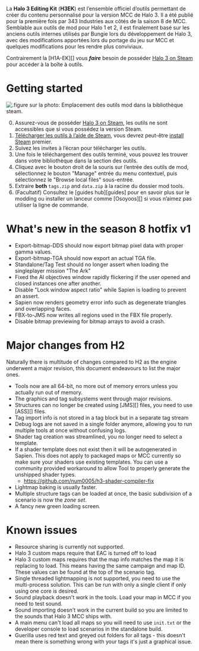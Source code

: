 La **Halo 3 Editing Kit** (**H3EK**) est l’ensemble officiel d’outils permettant de créer du contenu personnalisé pour la version MCC de Halo 3. Il a été publié pour la première fois par 343 Industries aux côtés de la saison 8 de MCC.
Semblable aux outils de mod pour Halo 1 et 2, il est finalement basé sur les anciens outils internes utilisés par Bungie lors du développement de Halo 3, avec des modifications apportées lors du portage du jeu sur MCC et quelques modifications pour les rendre plus conviviaux.

Contrairement la [H1A-EK][] vous ***faire*** besoin de posséder [Halo 3 on Steam][steam_purchase] pour accéder à la boîte à outils.

# Getting started
![.figure sur la photo: Emplacement des outils mod dans la bibliothèque steam.](/general/tools/steam_tools.jpg)

0. Assurez-vous de posséder [Halo 3 on Steam][steam_purchase], les outils ne sont accessibles que si vous possédez la version Steam.
1. [Télécharger les outils à l’aide de Steam](steam://run/1695791), vous devrez peut-être [install Steam](https://store.steampowered.com/about/) premier.
2. Suivez les invites à l’écran pour télécharger les outils.
3. Une fois le téléchargement des outils terminé, vous pouvez les trouver dans votre bibliothèque dans la section des outils.
4. Cliquez avec le bouton droit de la souris sur l’entrée des outils de mod, sélectionnez le bouton "Manage" entrée du menu contextuel, puis sélectionnez le "Browse local files" sous-entrée.
5. Extraire **both** `tags.zip` and `data.zip` à la racine du dossier mod tools.
6. (Facultatif) Consultez le [guides hub][guides] pour en savoir plus sur le modding ou installer un lanceur comme [Osoyoos][] si vous n’aimez pas utiliser la ligne de commande.

# What's new in the season 8 hotfix v1

- Export-bitmap-DDS should now export bitmap pixel data with proper gamma values.
- Export-bitmap-TGA should now export an actual TGA file.
- Standalone/Tag Test should no longer assert when loading the singleplayer mission "The Ark"
- Fixed the AI objectives window rapidly flickering if the user opened and closed instances one after another.
- Disable "Lock window aspect ratio" while Sapien is loading to prevent an assert.
- Sapien now renders geometry error info such as degenerate triangles and overlapping faces.
- FBX-to-JMS now writes all regions used in the FBX file properly.
- Disable bitmap previewing for bitmap arrays to avoid a crash.

# Major changes from H2
Naturally there is multitude of changes compared to H2 as the engine underwent a major revision, this document endeavours to list the major ones.

* Tools now are all 64-bit, no more out of memory errors unless you actually run out of memory.
* The graphics and tag subsystems went through major revisions.
* Structures can no longer be created using [JMS][] files, you need to use [ASS][] files.
* Tag import info is not stored in a tag block but in a separate tag stream
* Debug logs are not saved in a single folder anymore, allowing you to run multiple tools at once without confusing logs.
* Shader tag creation was streamlined, you no longer need to select a template.
* If a shader template does not exist then it will be autogenerated in Sapien. This does not apply to packaged maps or MCC currently so make sure your shaders use existing templates. You can use a community provided workaround to allow Tool to properly generate the unshipped shader types.
	* https://github.com/num0005/h3-shader-compiler-fix
* Lightmap baking is usually faster.
* Multiple structure tags can be loaded at once, the basic subdivision of a scenario is now the *zone set*.
* A fancy new green loading screen.

# Known issues

* Resource sharing is currently not supported.
* Halo 3 custom maps require that EAC is turned off to load
* Halo 3 custom maps requires that the map info matches the map it is replacing to load. This means having the same campaign and map ID. These values can be found at the top of the scenario tag.
* Single threaded lightmapping is not supported, you need to use the multi-process solution. This can be run with only a single client if only using one core is desired.
* Sound playback doesn't work in the tools. Load your map in MCC if you need to test sound.
* Sound importing doesn't work in the current build so you are limited to the sounds that Halo 3 MCC ships with.
* A main menu can't load all maps so you will need to use `init.txt` or the developer console to load scenarios in the standalone build.
* Guerilla uses red text and greyed out folders for all tags - this doesn't mean there is something wrong with your tags it's just a graphical issue.

[steam_purchase]: https://store.steampowered.com/app/1064271

